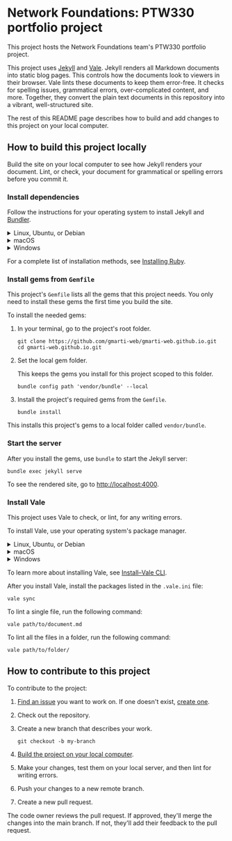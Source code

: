 # Network Foundations: PTW330 portfolio project

This project hosts the Network Foundations team's PTW330 portfolio project.

This project uses [Jekyll][1] and [Vale][2]. Jekyll renders all Markdown documents into static blog pages. This controls how the documents look to viewers in their browser. Vale lints these documents to keep them error-free. It checks for spelling issues, grammatical errors, over-complicated content, and more. Together, they convert the plain text documents in this repository into a vibrant, well-structured site.

The rest of this README page describes how to build and add changes to this project on your local computer.

## How to build this project locally

Build the site on your local computer to see how Jekyll renders your document. Lint, or check, your document for grammatical or spelling errors before you commit it.

### Install dependencies

Follow the instructions for your operating system to install Jekyll and [Bundler][3].

<details>
<summary>Linux, Ubuntu, or Debian</summary>

1. Install Ruby and prerequisites:

    ```console
    sudo apt-get install ruby-full build-essential zlib1g-dev
    ```

1. Add a gem installation directory for your user account to your `~/.bashrc` file.

    ```console
    echo 'export GEM_HOME="$HOME/gems"' >> ~/.bashrc
    echo 'export PATH="$PATH:$HOME/gems/bin"' >> ~/.bashrc
    source ~/.bashrc
    ```

1. Install Jekyll and Bundler.

    ```console
    gem install jekyll bundler
    ```

1. Run `jekyll -v` to check the installation.

To learn more about installing Jekyll on Ubuntu, see [Jekyll on Ubuntu][4].

</details>

<details>
<summary>macOS</summary>

1. Install [HomeBrew][5].

    ```console
    /bin/bash -c "$(curl -fsSL https://raw.githubusercontent.com/Homebrew/install/HEAD/install.sh)"
    ```

1. Install `chruby` and the latest Ruby version.

    ```console
    brew install chruby ruby-install
    ```

    ```console
    ruby-install ruby 3.4.1
    ```

1. Configure your shell to use `chruby`.

    ```console
    echo "source $(brew --prefix)/opt/chruby/share/chruby/chruby.sh" >> ~/.bash_profile
    echo "source $(brew --prefix)/opt/chruby/share/chruby/auto.sh" >> ~/.bash_profile
    echo "chruby ruby-3.4.1" >> ~/.bash_profile
    source ~/.bash_profile
    ```

1. Install Jekyll and Bundler.

    ```console
    gem install jekyll bundler
    ```

1. Run `jekyll -v` to check the installation.

To learn more about installing Jekyll on macOS, see [Jekyll on macOS][6].

</details>

<details>
<summary>Windows</summary>

Jekyll doesn't officially support Windows. You can, though, install Jekyll with the [RubyInstaller][14].

1. Download and install the recommended Ruby+Devkit version from [RubyInstaller downloads][15].

  * Use the default options.

1. Run the `ridk install` step from the installation wizard. From the options, choose `MSYS2 and MINGW development toolchain`.
1. Open a new terminal and install Jekyll and Bundler.

  ```console
  gem install jekyll bundler
  ```

1. Run `jekyll -v` to check the installation.

To learn more about installing Jekyll on Windows, see [Jekyll on Windows][16].

</details>

For a complete list of installation methods, see [Installing Ruby][7].

### Install gems from `Gemfile`

This project's `Gemfile` lists all the gems that this project needs. You only need to install these gems the first time you build the site.

To install the needed gems:

1. In your terminal, go to the project's root folder.

    ```console
    git clone https://github.com/gmarti-web/gmarti-web.github.io.git
    cd gmarti-web.github.io.git
    ```

2. Set the local gem folder.

    This keeps the gems you install for this project scoped to this folder.

    ```console
    bundle config path 'vendor/bundle' --local
    ```

3. Install the project's required gems from the `Gemfile`.

    ```console
    bundle install
    ```

This installs this project's gems to a local folder called `vendor/bundle`.

### Start the server

After you install the gems, use `bundle` to start the Jekyll server:

```console
bundle exec jekyll serve
```

To see the rendered site, go to [http://localhost:4000][8].

### Install Vale

This project uses Vale to check, or lint, for any writing errors.

To install Vale, use your operating system's package manager.

<details>
<summary>Linux, Ubuntu, or Debian</summary>

1. For Linux and Debian, you must install the [Snapcraft][9] daemon. For Ubuntu, which has the daemon pre-installed, skip to step two.

    1. For Linux, remove the `nosnap.pref` file from your native package manager's preference folder. For Debian, skip to step ii.

        ```console
        sudo mv /etc/apt/preferences.d/nosnap.pref ~/Documents/nosnap.bkp
        ```

    1. Update `apt`.

        ```console
        sudo apt update
        sudo apt upgrade -y
        ```

    1. Install `snapd`.

        ```console
        sudo apt install snapd
        ```

1. Install Vale.

    ```console
    snap install vale
    ```

1. Run `vale -v` to check the installation.

This installs Vale and adds it to your `$PATH` variable.

</details>

<details>
<summary>macOS</summary>

1. Install [HomeBrew][5].

    ```console
    /bin/bash -c "$(curl -fsSL https://raw.githubusercontent.com/Homebrew/install/HEAD/install.sh)"
    ```

1. Install Vale.

    ```console
    brew install vale
    ```

1. Run `vale -v` to check the installation.

This installs Vale and adds it to your `$PATH` variable.

</details>

<details>
<summary>Windows</summary>

1. Install [Chocolatey][17].

    1. [Open a PowerShell terminal as an administrator][19]. To install as a non-admin, see Chocolatey's documentation on [non-administrative installation][18]
    1. Run `Get-ExecutionPolicy`.

        * If it returns `Restricted`, run `Set-ExecutionPolicy Bypass -Scope Process`.

    1. Install Chocolatey.

        ```powershell
        Set-ExecutionPolicy Bypass -Scope Process -Force; [System.Net.ServicePointManager]::SecurityProtocol = [System.Net.ServicePointManager]::SecurityProtocol -bor 3072; iex ((New-Object System.Net.WebClient).DownloadString('https://community.chocolatey.org/install.ps1'))
        ```

    1. Run `choco` to check the installation.

1. Install Vale.

    ```console
    choco install vale
    ```

1. Run `vale -v` to check the installation.

This installs Vale and adds it to your `%PATH%` variable.

</details>

To learn more about installing Vale, see [Install–Vale CLI][10].

After you install Vale, install the packages listed in the `.vale.ini` file:

```console
vale sync
```

To lint a single file, run the following command:

```console
vale path/to/document.md
```

To lint all the files in a folder, run the following command:

```console
vale path/to/folder/
```

## How to contribute to this project

To contribute to the project:

1. [Find an issue][11] you want to work on. If one doesn't exist, [create one][12].
1. Check out the repository.
1. Create a new branch that describes your work.

    ```console
    git checkout -b my-branch
    ```

1. [Build the project on your local computer][13].
1. Make your changes, test them on your local server, and then lint for writing errors.
1. Push your changes to a new remote branch.
1. Create a new pull request.

The code owner reviews the pull request. If approved, they'll merge the changes into the main branch. If not, they'll add their feedback to the pull request.

[1]: https://jekyllrb.com/
[2]: https://vale.sh/
[3]: https://bundler.io/
[4]: https://jekyllrb.com/docs/installation/ubuntu/
[5]: http://brew.sh/
[6]: https://jekyllrb.com/docs/installation/macos/
[7]: https://www.ruby-lang.org/en/documentation/installation/ 
[8]: http://localhost:4000
[9]: https://snapcraft.io/
[10]: https://vale.sh/docs/install
[11]: https://github.com/gmarti-web/NetworkFoundations/issues
[12]: https://github.com/gmarti-web/NetworkFoundations/issues/new
[13]: #how-to-build-this-project-locally
[14]: https://rubyinstaller.org/
[15]: https://rubyinstaller.org/downloads/
[16]: https://jekyllrb.com/docs/installation/windows/
[17]: https://chocolatey.org/install
[18]: https://docs.chocolatey.org/en-us/choco/setup#non-administrative-install
[19]: https://learn.microsoft.com/en-us/powershell/scripting/windows-powershell/starting-windows-powershell?view=powershell-7.5#run-with-administrative-privileges
